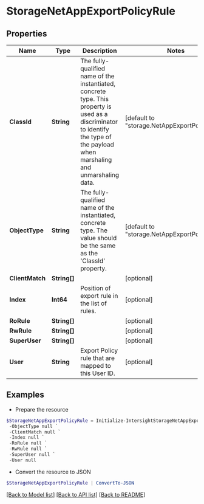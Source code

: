 # StorageNetAppExportPolicyRule
## Properties

Name | Type | Description | Notes
------------ | ------------- | ------------- | -------------
**ClassId** | **String** | The fully-qualified name of the instantiated, concrete type. This property is used as a discriminator to identify the type of the payload when marshaling and unmarshaling data. | [default to "storage.NetAppExportPolicyRule"]
**ObjectType** | **String** | The fully-qualified name of the instantiated, concrete type. The value should be the same as the &#39;ClassId&#39; property. | [default to "storage.NetAppExportPolicyRule"]
**ClientMatch** | **String[]** |  | [optional] 
**Index** | **Int64** | Position of export rule in the list of rules. | [optional] 
**RoRule** | **String[]** |  | [optional] 
**RwRule** | **String[]** |  | [optional] 
**SuperUser** | **String[]** |  | [optional] 
**User** | **String** | Export Policy rule that are mapped to this User ID. | [optional] 

## Examples

- Prepare the resource
```powershell
$StorageNetAppExportPolicyRule = Initialize-IntersightStorageNetAppExportPolicyRule  -ClassId null `
 -ObjectType null `
 -ClientMatch null `
 -Index null `
 -RoRule null `
 -RwRule null `
 -SuperUser null `
 -User null
```

- Convert the resource to JSON
```powershell
$StorageNetAppExportPolicyRule | ConvertTo-JSON
```

[[Back to Model list]](../README.md#documentation-for-models) [[Back to API list]](../README.md#documentation-for-api-endpoints) [[Back to README]](../README.md)

